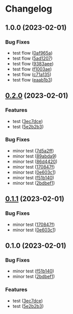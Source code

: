 # Changelog

## 1.0.0 (2023-02-01)


### Bug Fixes

* test flow ([0af965a](https://github.com/KonsumGandalf/RsdsFix/commit/0af965a04ed5ed0662c07e6d39fd9001c7a4974f))
* test flow ([5ad1207](https://github.com/KonsumGandalf/RsdsFix/commit/5ad1207338e6bff4df14e519536e9691a6a77299))
* test flow ([9383aee](https://github.com/KonsumGandalf/RsdsFix/commit/9383aee6d873fb691e655258a80b7d8c81b99a8d))
* test flow ([f1003ae](https://github.com/KonsumGandalf/RsdsFix/commit/f1003ae09b44665933745fe6fa05fdcdcec12b8a))
* test flow ([c71a135](https://github.com/KonsumGandalf/RsdsFix/commit/c71a135d8ff3f53ad942f56ae883b86ac34639a6))
* test flow ([eaab1b3](https://github.com/KonsumGandalf/RsdsFix/commit/eaab1b37145699527adbeabf99e7c1bde6f3da21))

## [0.2.0](https://github.com/KonsumGandalf/Rsds/compare/release-please-action-v0.1.1...release-please-action-v0.2.0) (2023-02-01)


### Features

* test ([3ec7dce](https://github.com/KonsumGandalf/Rsds/commit/3ec7dce39e942b45d1ab9caea87724403bff101c))
* test ([5e2b2b3](https://github.com/KonsumGandalf/Rsds/commit/5e2b2b3a97c9bd48ce5a01d82abcc633331f28f9))


### Bug Fixes

* minor test ([7d5a2ff](https://github.com/KonsumGandalf/Rsds/commit/7d5a2ffb852376223d1988fe9df3b46b11170267))
* minor test ([89abda9](https://github.com/KonsumGandalf/Rsds/commit/89abda972aae88afe6ff7f46a4464d6bf83a0304))
* minor test ([86d4420](https://github.com/KonsumGandalf/Rsds/commit/86d442002fdab291fd5602646a5182c1e5fb9919))
* minor test ([170847f](https://github.com/KonsumGandalf/Rsds/commit/170847f358c6725669ae615f1f1ac0298e78e543))
* minor test ([0e603c1](https://github.com/KonsumGandalf/Rsds/commit/0e603c1bd316f0f5333935ca222adf827925df0c))
* minor test ([f51b140](https://github.com/KonsumGandalf/Rsds/commit/f51b1405dd06cebc3156f2c30111cadf642015ed))
* minor test ([2bdbef1](https://github.com/KonsumGandalf/Rsds/commit/2bdbef1704faafbec32d7aad113289095d7fa7c5))

## [0.1.1](https://github.com/KonsumGandalf/Rsds/compare/v0.1.0...v0.1.1) (2023-02-01)


### Bug Fixes

* minor test ([170847f](https://github.com/KonsumGandalf/Rsds/commit/170847f358c6725669ae615f1f1ac0298e78e543))
* minor test ([0e603c1](https://github.com/KonsumGandalf/Rsds/commit/0e603c1bd316f0f5333935ca222adf827925df0c))

## 0.1.0 (2023-02-01)


### Bug Fixes

* minor test ([f51b140](https://github.com/KonsumGandalf/Rsds/commit/f51b1405dd06cebc3156f2c30111cadf642015ed))
* minor test ([2bdbef1](https://github.com/KonsumGandalf/Rsds/commit/2bdbef1704faafbec32d7aad113289095d7fa7c5))


### Features

* test ([3ec7dce](https://github.com/KonsumGandalf/Rsds/commit/3ec7dce39e942b45d1ab9caea87724403bff101c))
* test ([5e2b2b3](https://github.com/KonsumGandalf/Rsds/commit/5e2b2b3a97c9bd48ce5a01d82abcc633331f28f9))
